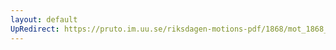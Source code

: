 ```yaml
---
layout: default
UpRedirect: https://pruto.im.uu.se/riksdagen-motions-pdf/1868/mot_1868__fk__23.pdf
---
```

